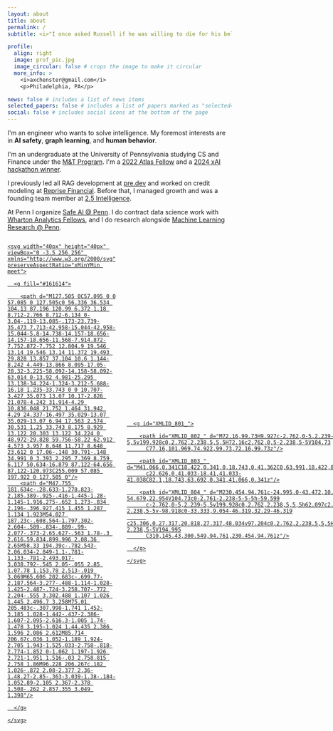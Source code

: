 ```yaml
---
layout: about
title: about
permalink: /
subtitle: <i>"I once asked Russell if he was willing to die for his beliefs. <br>'Of course not,' he replied. 'After all, <b>I may be wrong. . .</b>'"</i>

profile:
  align: right
  image: prof_pic.jpg
  image_circular: false # crops the image to make it circular
  more_info: >
    <i>axchenster@gmail.com</i>
    <p>Philadelphia, PA</p>

news: false # includes a list of news items
selected_papers: false # includes a list of papers marked as "selected={true}"
social: false # includes social icons at the bottom of the page
---
```


I'm an engineer who wants to solve intelligence. My foremost interests are in <b>AI safety</b>, <b>graph learning</b>, and <b>human behavior</b>.

I'm an undergraduate at the University of Pennsylvania studying CS and Finance under the [M&T Program](https://fisher.wharton.upenn.edu/). I'm a [2022 Atlas Fellow](https://www.atlasfellowship.org/) and a [2024 xAI hackathon winner](https://x.com/Diego__Pasini/status/1845998296990654582).

I previously led all RAG development at [pre.dev](https://pre.dev/) and worked on credit modeling at [Reprise Financial](https://www.reprisefinancial.com/). Before that, I managed growth and was a founding team member at [2.5 Intelligence](https://2.5.dev/).

At Penn I organize [Safe AI @ Penn](https://pennai.notion.site/SafeAI-Penn-Labs-a4f262c3061b46d2975667c97b964ad3). I do contract data science work with [Wharton Analytics Fellows](https://ai-analytics.wharton.upenn.edu/for-students/wharton-analytics-fellows/), and I do research alongside [Machine Learning Research @ Penn](https://mlrpenn.vercel.app/).

<div style="display: flex; gap: 25px; align-items: center;">

  <a href="https://github.com/untrivial" target="_blank">

    <svg width="40px" height="40px" viewBox="0 -3.5 256 256" xmlns="http://www.w3.org/2000/svg" preserveAspectRatio="xMinYMin meet">

      <g fill="#161614">

        <path d="M127.505 0C57.095 0 0 57.085 0 127.505c0 56.336 36.534 104.13 87.196 120.99 6.372 1.18 8.712-2.766 8.712-6.134 0-3.04-.119-13.085-.173-23.739-35.473 7.713-42.958-15.044-42.958-15.044-5.8-14.738-14.157-18.656-14.157-18.656-11.568-7.914.872-7.752.872-7.752 12.804.9 19.546 13.14 19.546 13.14 11.372 19.493 29.828 13.857 37.104 10.6 1.144-8.242 4.449-13.866 8.095-17.05-28.32-3.225-58.092-14.158-58.092-63.014 0-13.92 4.981-25.295 13.138-34.224-1.324-3.212-5.688-16.18 1.235-33.743 0 0 10.707-3.427 35.073 13.07 10.17-2.826 21.078-4.242 31.914-4.29 10.836.048 21.752 1.464 31.942 4.29 24.337-16.497 35.029-13.07 35.029-13.07 6.94 17.563 2.574 30.531 1.25 33.743 8.175 8.929 13.122 20.303 13.122 34.224 0 48.972-29.828 59.756-58.22 62.912 4.573 3.957 8.648 11.717 8.648 23.612 0 17.06-.148 30.791-.148 34.991 0 3.393 2.295 7.369 8.759 6.117 50.634-16.879 87.122-64.656 87.122-120.973C255.009 57.085 197.922 0 127.505 0"/>
        <path d="M47.755 181.634c-.28.633-1.278.823-2.185.389-.925-.416-1.445-1.28-1.145-1.916.275-.652 1.273-.834 2.196-.396.927.415 1.455 1.287 1.134 1.923M54.027 187.23c-.608.564-1.797.302-2.604-.589-.834-.889-.99-2.077-.373-2.65.627-.563 1.78-.3 2.616.59.834.899.996 2.08.36 2.65M58.33 194.39c-.782.543-2.06.034-2.849-1.1-.781-1.133-.781-2.493.017-3.038.792-.545 2.05-.055 2.85 1.07.78 1.153.78 2.513-.019 3.069M65.606 202.683c-.699.77-2.187.564-3.277-.488-1.114-1.028-1.425-2.487-.724-3.258.707-.772 2.204-.555 3.302.488 1.107 1.026 1.445 2.496.7 3.258M75.01 205.483c-.307.998-1.741 1.452-3.185 1.028-1.442-.437-2.386-1.607-2.095-2.616.3-1.005 1.74-1.478 3.195-1.024 1.44.435 2.386 1.596 2.086 2.612M85.714 206.67c.036 1.052-1.189 1.924-2.705 1.943-1.525.033-2.758-.818-2.774-1.852 0-1.062 1.197-1.926 2.721-1.951 1.516-.03 2.758.815 2.758 1.86M96.228 206.267c.182 1.026-.872 2.08-2.377 2.36-1.48.27-2.85-.363-3.039-1.38-.184-1.052.89-2.105 2.367-2.378 1.508-.262 2.857.355 3.049 1.398"/>

      </g>

    </svg>

  </a>

  <a href="https://www.linkedin.com/in/alexander-x-chen/" target="_blank">
    <svg width="40px" height="40px" viewBox="0 0 310 310" version="1.1" id="Layer_1" xmlns="http://www.w3.org/2000/svg" xmlns:xlink="http://www.w3.org/1999/xlink" xml:space="preserve">

      <g id="XMLID_801_">

        <path id="XMLID_802_" d="M72.16,99.73H9.927c-2.762,0-5,2.239-5,5v199.928c0,2.762,2.238,5,5,5H72.16c2.762,0,5-2.238,5-5V104.73
          C77.16,101.969,74.922,99.73,72.16,99.73z"/>

        <path id="XMLID_803_" d="M41.066,0.341C18.422,0.341,0,18.743,0,41.362C0,63.991,18.422,82.4,41.066,82.4
          c22.626,0,41.033-18.41,41.033-41.038C82.1,18.743,63.692,0.341,41.066,0.341z"/>

        <path id="XMLID_804_" d="M230.454,94.761c-24.995,0-43.472,10.745-54.679,22.954V104.73c0-2.761-2.238-5-5-5h-59.599
          c-2.762,0-5,2.239-5,5v199.928c0,2.762,2.238,5,5,5h62.097c2.762,0,5-2.238,5-5v-98.918c0-33.333,9.054-46.319,32.29-46.319
          c25.306,0,27.317,20.818,27.317,48.034v97.204c0,2.762,2.238,5,5,5H305c2.762,0,5-2.238,5-5V194.995
          C310,145.43,300.549,94.761,230.454,94.761z"/>

      </g>

    </svg>
  </a>
</div>

